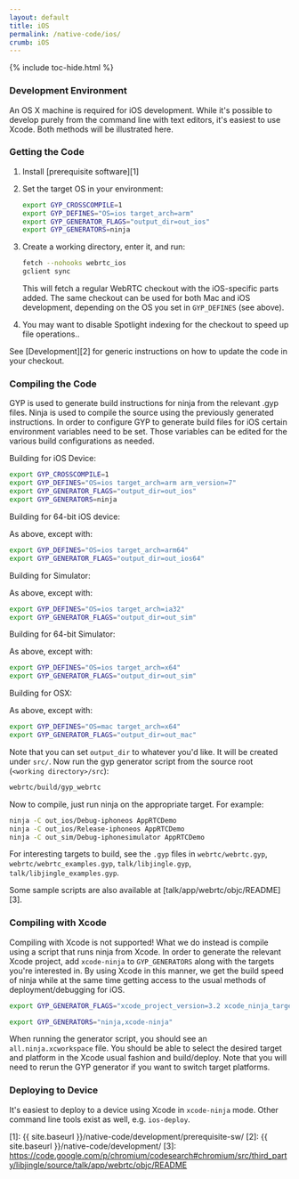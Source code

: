 ```yaml
---
layout: default
title: iOS
permalink: /native-code/ios/
crumb: iOS
---
```



{% include toc-hide.html %}


### Development Environment

An OS X machine is required for iOS development. While it's possible to
develop purely from the command line with text editors, it's easiest to use
Xcode. Both methods will be illustrated here.


### Getting the Code

  1. Install [prerequisite software][1]

  2. Set the target OS in your environment:

     ~~~~~ bash
     export GYP_CROSSCOMPILE=1
     export GYP_DEFINES="OS=ios target_arch=arm"
     export GYP_GENERATOR_FLAGS="output_dir=out_ios"
     export GYP_GENERATORS=ninja
     ~~~~~

  3. Create a working directory, enter it, and run:

     ~~~~~ bash
     fetch --nohooks webrtc_ios
     gclient sync
     ~~~~~

     This will fetch a regular WebRTC checkout with the iOS-specific parts
     added. The same checkout can be used for both Mac and iOS development,
     depending on the OS you set in `GYP_DEFINES` (see above).

  4. You may want to disable Spotlight indexing for the checkout to speed up
     file operations..

See [Development][2] for generic instructions on how
to update the code in your checkout.


### Compiling the Code

GYP is used to generate build instructions for ninja from the relevant .gyp files. Ninja is used to compile the source using the previously generated instructions. In order to configure GYP to generate build files for iOS certain environment variables need to be set. Those variables can be edited for the various build configurations as needed.

Building for iOS Device:

~~~~~ bash
export GYP_CROSSCOMPILE=1
export GYP_DEFINES="OS=ios target_arch=arm arm_version=7"
export GYP_GENERATOR_FLAGS="output_dir=out_ios"
export GYP_GENERATORS=ninja
~~~~~

Building for 64-bit iOS device:

As above, except with:

~~~~~ bash
export GYP_DEFINES="OS=ios target_arch=arm64"
export GYP_GENERATOR_FLAGS="output_dir=out_ios64"
~~~~~

Building for Simulator:

As above, except with:

~~~~~ bash
export GYP_DEFINES="OS=ios target_arch=ia32"
export GYP_GENERATOR_FLAGS="output_dir=out_sim"
~~~~~

Building for 64-bit Simulator:

As above, except with:

~~~~~ bash
export GYP_DEFINES="OS=ios target_arch=x64"
export GYP_GENERATOR_FLAGS="output_dir=out_sim"
~~~~~

Building for OSX:

As above, except with:

~~~~~ bash
export GYP_DEFINES="OS=mac target_arch=x64"
export GYP_GENERATOR_FLAGS="output_dir=out_mac"
~~~~~

Note that you can set `output_dir` to whatever you'd like. It will be created
under `src/`. Now run the gyp generator script from the source root
(`<working directory>/src`):

~~~~~ bash
webrtc/build/gyp_webrtc
~~~~~

Now to compile, just run ninja on the appropriate target. For example:

~~~~~ bash
ninja -C out_ios/Debug-iphoneos AppRTCDemo
ninja -C out_ios/Release-iphoneos AppRTCDemo
ninja -C out_sim/Debug-iphonesimulator AppRTCDemo
~~~~~

For interesting targets to build, see the `.gyp` files in `webrtc/webrtc.gyp`,
`webrtc/webrtc_examples.gyp`, `talk/libjingle.gyp`,
`talk/libjingle_examples.gyp`.

Some sample scripts are also available at [talk/app/webrtc/objc/README][3].


### Compiling with Xcode

Compiling with Xcode is not supported! What we do instead is compile using a
script that runs ninja from Xcode. In order to generate the relevant Xcode
project, add `xcode-ninja` to `GYP_GENERATORS` along with the targets you're
interested in. By using Xcode in this manner, we get the build speed of ninja
while at the same time getting access to the usual methods of
deployment/debugging for iOS.

~~~~~ bash
export GYP_GENERATOR_FLAGS="xcode_project_version=3.2 xcode_ninja_target_pattern=All_iOS xcode_ninja_executable_target_pattern=AppRTCDemo|libjingle_peerconnection_unittest|libjingle_peerconnection_objc_test output_dir=out_ios"

export GYP_GENERATORS="ninja,xcode-ninja"
~~~~~

When running the generator script, you should see an `all.ninja.xcworkspace`
file. You should be able to select the desired target and platform in the
Xcode usual fashion and build/deploy. Note that you will need to rerun the
GYP generator if you want to switch target platforms.


### Deploying to Device

It's easiest to deploy to a device using Xcode in `xcode-ninja` mode. Other
command line tools exist as well, e.g. `ios-deploy`.


[1]: {{ site.baseurl }}/native-code/development/prerequisite-sw/
[2]: {{ site.baseurl }}/native-code/development/
[3]: https://code.google.com/p/chromium/codesearch#chromium/src/third_party/libjingle/source/talk/app/webrtc/objc/README
